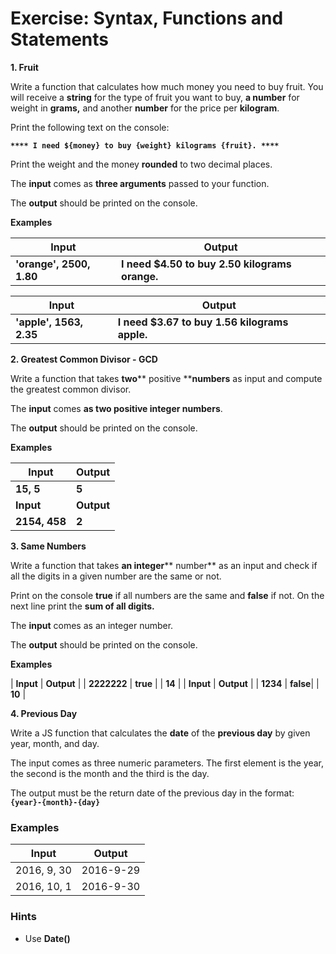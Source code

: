 # Exercise: Syntax, Functions and Statements

**1. Fruit**

Write a function that calculates how much money you need to buy fruit. You will receive a **string** for the type of fruit you want to buy, **a number** for weight in **grams,** and another **number** for the price per **kilogram**.

Print the following text on the console:

**`**** I need ${money} to buy {weight} kilograms {fruit}. ****`**

Print the weight and the money **rounded** to two decimal places.

The **input** comes as **three arguments** passed to your function.

The **output** should be printed on the console.

**Examples**

| **Input** | **Output** |
| --- | --- |
| **'orange', 2500, 1.80** | **I need $4.50 to buy 2.50 kilograms orange.** |

| **Input** | **Output** |
| --- | --- |
| **'apple', 1563, 2.35** | **I need $3.67 to buy 1.56 kilograms apple.** |


**2. Greatest Common Divisor - GCD**

Write a function that takes **two**** positive ****numbers** as input and compute the greatest common divisor.

The **input** comes **as two positive integer numbers**.

The **output** should be printed on the console.

**Examples**

| **Input** | **Output** |
| --- | --- |
| **15, 5** | **5** |
| **Input** | **Output** |
| **2154, 458** | **2** |


**3. Same Numbers**

Write a function that takes **an integer**** number** as an input and check if all the digits in a given number are the same or not.

Print on the console **true** if all numbers are the same and **false** if not. On the next line print the **sum of all digits.**

The **input** comes as an integer number.

The **output** should be printed on the console.

**Examples**

| **Input** | **Output** |
| **2222222** | **true** |
              |  **14** |
| **Input** | **Output** |
| **1234**  | **false**|
            | **10** |


**4. Previous Day**

Write a JS function that calculates the **date** of the **previous day** by given year, month, and day.

The input comes as three numeric parameters. The first element is the year, the second is the month and the third is the day.

The output must be the return date of the previous day in the format: **`{year}-{month}-{day}`**

### Examples

| **Input** | **Output** |
| --- | --- |
| 2016, 9, 30 | 2016-9-29 |
| 2016, 10, 1 | 2016-9-30 |

### Hints

- Use **Date()**

